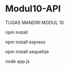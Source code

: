 # Modul10-API
TUGAS MANDIRI MODUL 10

npm install

npm install express

npm install sequelize

node app.js
